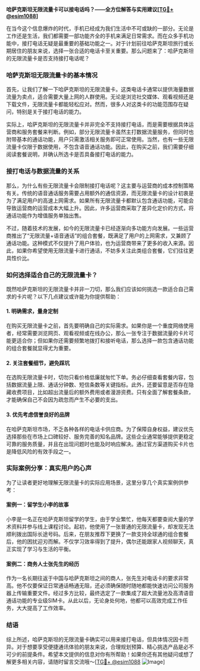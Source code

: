 **哈萨克斯坦无限流量卡可以接电话吗？——全方位解答与实用建议[[TG💪+ @esim1088](https://t.me/s/esim1088)]**

在当今这个信息爆炸的时代，手机已经成为我们生活中不可或缺的一部分。无论是工作还是生活，我们都需要一部功能齐全的手机来满足日常需求。而在众多手机功能中，接打电话无疑是最重要的基础功能之一。对于计划前往哈萨克斯坦旅行或长期居住的朋友来说，选择一张合适的电话卡至关重要。那么问题来了：哈萨克斯坦的无限流量卡是否支持接打电话呢？

### 哈萨克斯坦无限流量卡的基本情况

首先，让我们了解一下哈萨克斯坦的无限流量卡。这类电话卡通常以提供海量数据流量为卖点，适合需要大量上网的人群使用。无论是浏览社交媒体、观看视频还是下载文件，无限流量卡都能轻松应对。然而，很多人对这类卡的功能范围存在疑问，特别是关于接打电话的能力。

实际上，哈萨克斯坦的无限流量卡并非完全不支持接打电话，而是需要根据具体运营商和服务套餐来判断。例如，部分无限流量卡虽然主打数据流量服务，但同时也附带基本的通话功能，用户只需激活相关服务即可正常使用。当然，也有一些无限流量卡仅限于数据使用，不包含语音通话功能。因此，在购买之前，我们需要仔细阅读套餐说明，并确认所选卡是否具备接打电话的能力。

### 接打电话与数据流量的关系

那么，为什么有些无限流量卡会限制接打电话呢？这主要与运营商的成本控制策略有关。传统的语音通话服务需要占用额外的通信资源，而无限流量卡的设计初衷是为了满足用户的高速上网需求。如果所有无限流量卡都默认包含通话功能，可能会导致运营商的运营成本大幅上升。因此，许多运营商采取了差异化定价的方式，将通话功能作为增值服务单独出售。

不过，随着技术的发展，如今的无限流量卡已经逐渐向多功能方向发展。一些运营商推出了“无限流量+语音通话”的组合套餐，既满足了用户的上网需求，又兼顾了通话功能。这种模式不仅提升了用户体验，也为运营商带来了更多的收入来源。因此，如果你希望使用无限流量卡进行通话，不妨多关注此类组合套餐，它们往往更具性价比。

### 如何选择适合自己的无限流量卡？

既然哈萨克斯坦的无限流量卡并非一刀切，那么我们应该如何挑选一款适合自己需求的卡片呢？以下几点建议或许能为你提供帮助：

#### 1. 明确需求，量身定制

在购买无限流量卡之前，首先要明确自己的实际需求。如果你是一个重度网络使用者，经常需要浏览网页、观看视频或在线办公，那么一张专注于数据流量的卡片可能更适合你；但如果你还需要频繁地拨打和接听电话，那么选择一款包含通话功能的组合套餐就显得尤为重要。

#### 2. 关注套餐细节，避免踩坑

在选购无限流量卡时，切勿只看价格低廉就匆忙下单。务必仔细查看套餐内容，包括数据流量上限、通话分钟数、短信条数等关键指标。此外，还要留意是否存在隐藏收费项目，比如超出流量后的额外费用或者漫游资费。只有全面了解套餐条款，才能确保自己不会因为疏忽而产生不必要的支出。

#### 3. 优先考虑信誉良好的品牌

在哈萨克斯坦市场，不乏各种各样的电话卡供应商。为了保障自身权益，建议优先选择那些在市场上口碑较好、服务完善的知名品牌。这些企业通常能够提供更稳定可靠的服务质量，并且在出现问题时也能及时响应解决。通过官方渠道购买卡片也是降低风险的有效手段之一。

### 实际案例分享：真实用户的心声

为了让读者更好地理解无限流量卡的实际应用场景，这里分享几个真实案例供参考：

#### 案例一：留学生小李的故事

小李是一名正在哈萨克斯坦留学的学生，由于学业繁忙，他每天都要查阅大量的学术资料并参与线上课程讨论。起初，他使用了一张普通的无限流量卡，却发现无法顺利拨出国际长途号码。后来，在朋友推荐下更换了一款支持全球通的组合套餐后，他的困扰迎刃而解。不仅学习效率得到了提升，偶尔还能跟家人视频聊天，真正实现了学习与生活的平衡。

#### 案例二：商务人士张先生的经历

作为一名长期往返于中国与哈萨克斯坦之间的商人，张先生对电话卡的要求非常高。他不仅要保证日常通话畅通无阻，还必须确保随时随地都能快速访问公司服务器上传输重要文件。经过多方比较，最终选定了一款集成了超大流量池及高清语音通话功能的专业级SIM卡。从此以后，无论身处何地，他都可以高效完成工作任务，大大提高了工作效率。

### 结语

综上所述，哈萨克斯坦的无限流量卡确实可以用来接打电话，但具体情况因卡而异。对于想要享受便捷通讯体验的朋友来说，合理规划预算、精心挑选产品是必不可少的前提条件。希望本文提供的信息对你有所帮助！如果你还有其他疑问或想了解更多相关内容，请随时留言交流哦～[[TG💪+ @esim1088](https://t.me/s/esim1088) ![Image](https://i.postimg.cc/4NQfJmqS/Snipaste-2025-05-13-00-14-12.png)]